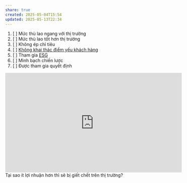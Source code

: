 ```yaml
---
share: true
created: 2025-05-04T15:54
updated: 2025-05-13T22:34
---
```

1. [ ] Mức thù lao ngang với thị trường 
2. [ ] Mức thù lao tốt hơn thị trường 
3. [ ] Không ép chỉ tiêu
4. [ ] [Không khai thác điểm yếu khách hàng](../../%E2%9A%A1Hi%E1%BB%83u%20bi%E1%BA%BFt%20s%C3%A2u/%C4%90%E1%BA%A1o%20%C4%91%E1%BB%A9c,%20ph%C3%A1p%20lu%E1%BA%ADt.%20Kinh%20t%E1%BA%BF%20ch%C3%ADnh%20tr%E1%BB%8B/Ch%E1%BB%A7%20ngh%C4%A9a%20t%C6%B0%20b%E1%BA%A3n,%20t%C3%A2n%20t%E1%BB%B1%20do/Vi%E1%BB%87c%20khai%20th%C3%A1c%20%C4%91i%E1%BB%83m%20y%E1%BA%BFu%20c%E1%BB%A7a%20con%20ng%C6%B0%E1%BB%9Di%20%C4%91em%20l%E1%BA%A1i%20l%E1%BB%A3i%20nhu%E1%BA%ADn.md)
5. [ ] Tham gia [ESG](../../%E2%9A%A1Hi%E1%BB%83u%20bi%E1%BA%BFt%20s%C3%A2u/Ph%C3%A1t%20tri%E1%BB%83n%20b%E1%BB%81n%20v%E1%BB%AFng/ESG.md)
6. [ ] Minh bạch chiến lược
7. [ ] Được tham gia quyết định

<iframe width="560" height="315" src="https://www.youtube.com/embed/zyApRta3ZNQ?si=ethxsICNd-3f8v_-" title="YouTube video player" frameborder="0" allow="accelerometer; autoplay; clipboard-write; encrypted-media; gyroscope; picture-in-picture; web-share" referrerpolicy="strict-origin-when-cross-origin" allowfullscreen></iframe>
Tại sao ít lợi nhuận hơn thì sẽ bị giết chết trên thị trường?